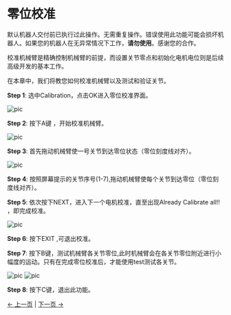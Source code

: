 # 零位校准

默认机器人交付前已执行过此操作。无需重复操作。错误使用此功能可能会损坏机器人。如果您的机器人在无异常情况下工作，**请勿使用**。感谢您的合作。

校准机械臂是精确控制机械臂的前提，而设置关节零点和初始化电机电位则是后续高级开发的基本工作。

在本章中，我们将教您如何校准机械臂以及测试和验证关节。

**Step 1**: 选中Calibration，点击OK进入零位校准界面。

![pic](../../../../resources/4-FunctionsAndApplications/5-BasicFunctions/5.1-SystemInstructionsForUse/resources/main.jpg)

**Step 2**: 按下A键 ，开始校准机械臂。

![pic](../../../../resources/4-FunctionsAndApplications/5-BasicFunctions/5.1-SystemInstructionsForUse/resources/calibrate.jpg)

**Step 3**: 首先拖动机械臂使一号关节到达零位状态（零位刻度线对齐）。

![pic](../../../../resources/4-FunctionsAndApplications/5-BasicFunctions/5.1-SystemInstructionsForUse/resources/calibrate1.jpg)

**Step 4**: 按照屏幕提示的关节序号(1-7),拖动机械臂使每个关节到达零位（零位刻度线对齐）。

**Step 5**: 依次按下NEXT，进入下一个电机校准，直至出现Already Calibrate all!! ，即完成校准。

![pic](../../../../resources/4-FunctionsAndApplications/5-BasicFunctions/5.1-SystemInstructionsForUse/resources/calibrateover.jpg)

**Step 6**: 按下EXIT ,可退出校准。

**Step 7**: 按下B键，测试机械臂各关节零位,此时机械臂会在各关节零位附近进行小幅度的运动。只有在完成零位校准后，才能使用test测试各关节。

![pic](../../../../resources/4-FunctionsAndApplications/5-BasicFunctions/5.1-SystemInstructionsForUse/resources/calibrate.jpg)
![pic](../../../../resources/4-FunctionsAndApplications/5-BasicFunctions/5.1-SystemInstructionsForUse/resources/test.jpg)

**Step 8**: 按下C键，退出此功能。

[← 上一页](./5.1.1.2-maincontrol.md) | [下一页 →](./5.1.1.4-transponder.md)